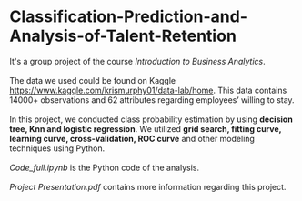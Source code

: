 # Classification-Prediction-and-Analysis-of-Talent-Retention
It's a group project of the course _Introduction to Business Analytics_. 
</br></br> The data we used could be found on Kaggle https://www.kaggle.com/krismurphy01/data-lab/home. This data contains 14000+ observations and 62 attributes regarding employees’ willing to stay.
</br></br>In this project, we conducted class probability estimation by using **decision tree, Knn and logistic regression**. We utilized **grid search, fitting curve, learning curve, cross-validation, ROC curve** and other modeling techniques using Python. 
</br></br>_Code_full.ipynb_ is the Python code of the analysis.
</br></br>_Project Presentation.pdf_ contains more information regarding this project.
